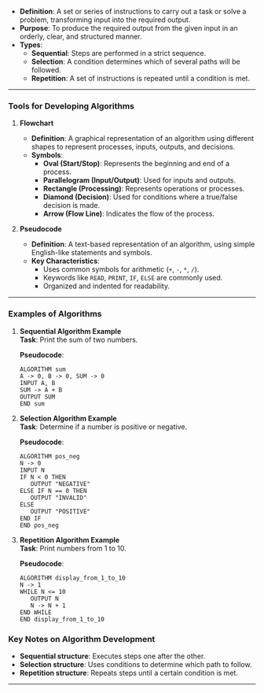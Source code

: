 

- **Definition**: A set or series of instructions to carry out a task or solve a problem, transforming input into the required output.
- **Purpose**: To produce the required output from the given input in an orderly, clear, and structured manner.
- **Types**:
  - **Sequential**: Steps are performed in a strict sequence.
  - **Selection**: A condition determines which of several paths will be followed.
  - **Repetition**: A set of instructions is repeated until a condition is met.

---

### **Tools for Developing Algorithms**

1. **Flowchart**  
   - **Definition**: A graphical representation of an algorithm using different shapes to represent processes, inputs, outputs, and decisions.
   - **Symbols**:
     - **Oval (Start/Stop)**: Represents the beginning and end of a process.
     - **Parallelogram (Input/Output)**: Used for inputs and outputs.
     - **Rectangle (Processing)**: Represents operations or processes.
     - **Diamond (Decision)**: Used for conditions where a true/false decision is made.
     - **Arrow (Flow Line)**: Indicates the flow of the process.

2. **Pseudocode**  
   - **Definition**: A text-based representation of an algorithm, using simple English-like statements and symbols.
   - **Key Characteristics**:
     - Uses common symbols for arithmetic (`+`, `-`, `*`, `/`).
     - Keywords like `READ`, `PRINT`, `IF`, `ELSE` are commonly used.
     - Organized and indented for readability.

---

### **Examples of Algorithms**

1. **Sequential Algorithm Example**  
   **Task**: Print the sum of two numbers.  
   
   **Pseudocode**:
   
   ```plaintext
   ALGORITHM sum
   A -> 0, B -> 0, SUM -> 0
   INPUT A, B
   SUM -> A + B
   OUTPUT SUM
   END sum
   ```
   

2. **Selection Algorithm Example**  
   **Task**: Determine if a number is positive or negative.  
   
   **Pseudocode**:
   
   ```plaintext
   ALGORITHM pos_neg
   N -> 0
   INPUT N
   IF N < 0 THEN
      OUTPUT "NEGATIVE"
   ELSE IF N == 0 THEN
      OUTPUT "INVALID"
   ELSE
      OUTPUT "POSITIVE"
   END IF
   END pos_neg
   ```

3. **Repetition Algorithm Example**  
   **Task**: Print numbers from 1 to 10.  
   
   **Pseudocode**:
   
   ```plaintext
   ALGORITHM display_from_1_to_10
   N -> 1
   WHILE N <= 10
      OUTPUT N
      N -> N + 1
   END WHILE
   END display_from_1_to_10
   ```
 
 
### **Key Notes on Algorithm Development**

- **Sequential structure**: Executes steps one after the other.
- **Selection structure**: Uses conditions to determine which path to follow.
- **Repetition structure**: Repeats steps until a certain condition is met.

---
